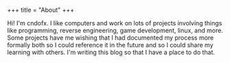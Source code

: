 +++
title = "About"
+++

Hi! I'm cndofx. I like computers and work on lots of projects involving things like programming, reverse engineering, game development, linux, and more. Some projects have me wishing that I had documented my process more formally both so I could reference it in the future and so I could share my learning with others. I'm writing this blog so that I have a place to do that.